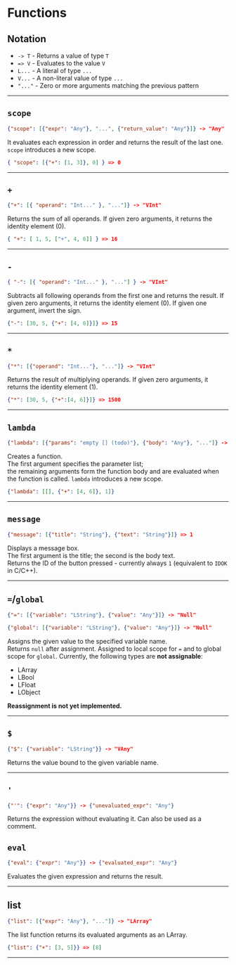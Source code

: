 # Functions

## Notation

- `-> T` - Returns a value of type `T`  
- `=> V` - Evaluates to the value `V`  
- `L...` - A literal of type `...`  
- `V...` - A non-literal value of type `...`  
- `"..."` - Zero or more arguments matching the previous pattern  

---

## `scope`

```json
{"scope": [{"expr": "Any"}, "...", {"return_value": "Any"}]} -> "Any"
```

It evaluates each expression in order and returns the result of the last one.
`scope` introduces a new scope.

```json
{ "scope": [{"+": [1, 3]}, 0] } => 0
```

---

## `+`

```json
{"+": [{ "operand": "Int..." }, "..."]} -> "VInt"
```

Returns the sum of all operands.
If given zero arguments, it returns the identity element (0).

```json
{ "+": [ 1, 5, ["+", 4, 6]] } => 16
```

---

## `-`

```json
{ "-": [{ "operand": "Int..." }, "..."] } -> "VInt"
```

Subtracts all following operands from the first one and returns the result.
If given zero arguments, it returns the identity element (0).
If given one argument, invert the sign.

```json
{"-": [30, 5, {"+": [4, 6]}]} => 15
```

---

## `*`

```json
{"*": [{"operand": "Int..."}, "..."]} -> "VInt"
```

Returns the result of multiplying operands.
If given zero arguments, it returns the identity element (1).

```json
{"*": [30, 5, {"+":[4, 6]}]} => 1500
```

---

## `lambda`

```json
{"lambda": [{"params": "empty [] (todo)"}, {"body": "Any"}, "..."]} -> "Function"
```

Creates a function.  
The first argument specifies the parameter list;  
the remaining arguments form the function body and are evaluated when the function is called.
`lambda` introduces a new scope.

```json
{"lambda": [[], {"+": [4, 6]}, 1]}
```

---

## `message`

```json
{"message": [{"title": "String"}, {"text": "String"}]} => 1
```

Displays a message box.  
The first argument is the title; the second is the body text.  
Returns the ID of the button pressed - currently always `1` (equivalent to `IDOK` in C/C++).

---

## `=`/`global`

```json
{"=": [{"variable": "LString"}, {"value": "Any"}]} -> "Null"
```

```json
{"global": [{"variable": "LString"}, {"value": "Any"}]} -> "Null"
```

Assigns the given value to the specified variable name.  
Returns `null` after assignment.
Assigned to local scope for `=` and to global scope for `global`.
Currently, the following types are **not assignable**:

- LArray  
- LBool  
- LFloat  
- LObject  

**Reassignment is not yet implemented.**

---

## `$`

```json
{"$": {"variable": "LString"}} -> "VAny"
```

Returns the value bound to the given variable name.

---

## `'`

```json
{"'": {"expr": "Any"}} -> {"unevaluated_expr": "Any"}
```

Returns the expression without evaluating it.
Can also be used as a comment.

## `eval`

```json
{"eval": {"expr": "Any"}} -> {"evaluated_expr": "Any"}
```

Evaluates the given expression and returns the result.

---

## list

```json
{"list": [{"expr": "Any"}, "..."]} -> "LArray"
```

The list function returns its evaluated arguments as an LArray.

```json
{"list": {"+": [3, 5]}} => [8]
```

---
